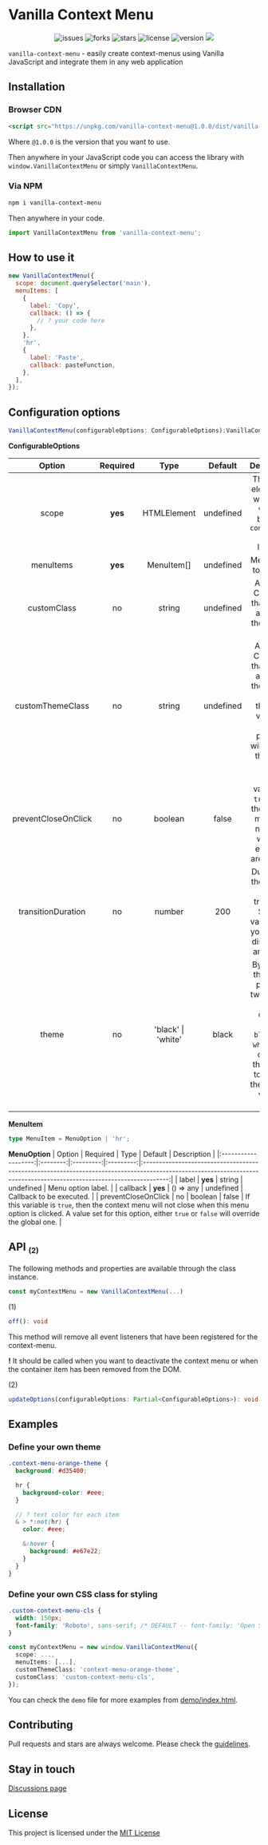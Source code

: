 # Vanilla Context Menu

<div style='text-align:center'>
    <img src='https://img.shields.io/github/issues/GeorgianStan/vanilla-context-menu' alt='issues'>
    <img src='https://img.shields.io/github/forks/GeorgianStan/vanilla-context-menu' alt='forks'>
    <img src='https://img.shields.io/github/stars/GeorgianStan/vanilla-context-menu' alt='stars'>
    <img src='https://img.shields.io/github/license/GeorgianStan/vanilla-context-menu' alt='license'>
    <img src='https://img.shields.io/github/package-json/v/GeorgianStan/vanilla-context-menu?color=%237146f9&logo=javascript' alt='version'>
    <a href="https://david-dm.org/georgianstan/vanilla-context-menu" title="dependencies status"><img src="https://status.david-dm.org/gh/georgianstan/vanilla-context-menu.svg"/></a>
</div>

`vanilla-context-menu` - easily create context-menus using Vanilla JavaScript and integrate them in any web application

## Installation

### Browser CDN

```html
<script src="https://unpkg.com/vanilla-context-menu@1.0.0/dist/vanilla-context-menu.js"></script>
```

Where `@1.0.0` is the version that you want to use.

Then anywhere in your JavaScript code you can access the library with `window.VanillaContextMenu` or simply `VanillaContextMenu`.

### Via NPM

```bash
npm i vanilla-context-menu
```

Then anywhere in your code.

```javascript
import VanillaContextMenu from 'vanilla-context-menu';
```

## How to use it

```javascript
new VanillaContextMenu({
  scope: document.querySelector('main'),
  menuItems: [
    {
      label: 'Copy',
      callback: () => {
        // ? your code here
      },
    },
    'hr',
    {
      label: 'Paste',
      callback: pasteFunction,
    },
  ],
});
```

## Configuration options

```typescript
VanillaContextMenu(configurableOptions: ConfigurableOptions):VanillaContextMenu
```

**ConfigurableOptions**

|       Option        | Required |        Type        |  Default  |                                                                    Description                                                                    |
| :-----------------: | :------: | :----------------: | :-------: | :-----------------------------------------------------------------------------------------------------------------------------------------------: |
|        scope        | **yes**  |    HTMLElement     | undefined |                                   The HTML element on which you want to bind the `contextmenu` event listener.                                    |
|      menuItems      | **yes**  |     MenuItem[]     | undefined |                                                              Menu items to be built.                                                              |
|     customClass     |    no    |       string       | undefined |                                             A custom CSS class that can be added to the context menu                                              |
|  customThemeClass   |    no    |       string       | undefined |            A custom CSS class that can be added to the context menu theme. A value for this property will exclude the `theme` option.             |
| preventCloseOnClick |    no    |      boolean       |   false   |                          If this variable is `true`, then the context menu will not close when its elements are clicked.                          |
| transitionDuration  |    no    |       number       |    200    |                        Duration of the context menu transition. Set this value to 0 if you want to disable the animation.                         |
|        theme        |    no    | 'black' \| 'white' |   black   | By default, the library provides two themes for the context menu: `black` and `white`. You can use this option to choose the one you want to use. |

**MenuItem**

```typescript
type MenuItem = MenuOption | 'hr';
```

**MenuOption**
| Option | Required | Type | Default | Description |
|:-------------------:|:--------:|:---------:|:---------:|:--------------------------------------------------------------------------------------------------------------------------------------------------------------------:|
| label | **yes** | string | undefined | Menu option label. |
| callback | **yes** | () => any | undefined | Callback to be executed. |
| preventCloseOnClick | no | boolean | false | If this variable is `true`, then the context menu will not close when this menu option is clicked. A value set for this option, either `true` or `false` will override the global one. |

## API <sub style='font-size:15px'>(2)</sub>

The following methods and properties are available through the class instance.

```ts
const myContextMenu = new VanillaContextMenu(...)
```

(1)

```ts
off(): void
```

This method will remove all event listeners that have been registered for the context-menu.

**!** It should be called when you want to deactivate the context menu or when the container item has been removed from the DOM.

(2)

```ts
updateOptions(configurableOptions: Partial<ConfigurableOptions>): void
```

## Examples

### Define your own theme

```scss
.context-menu-orange-theme {
  background: #d35400;

  hr {
    background-color: #eee;
  }

  // ? text color for each item
  & > *:not(hr) {
    color: #eee;

    &:hover {
      background: #e67e22;
    }
  }
}
```

### Define your own CSS class for styling

```css
.custom-context-menu-cls {
  width: 150px;
  font-family: 'Roboto', sans-serif; /* DEFAULT -- font-family: 'Open Sans', sans-serif; */
}
```

```ts
const myContextMenu = new window.VanillaContextMenu({
  scope: ...,
  menuItems: [...],
  customThemeClass: 'context-menu-orange-theme',
  customClass: 'custom-context-menu-cls',
});
```

You can check the `demo` file for more examples from [demo/index.html](https://github.com/GeorgianStan/vanilla-context-menu/blob/master/demo/index.html).

## Contributing

Pull requests and stars are always welcome. Please check the [guidelines](https://github.com/GeorgianStan/vanilla-context-menu/blob/master/CONTRIBUTING.md).

## Stay in touch

[Discussions page](https://github.com/GeorgianStan/vanilla-context-menu/discussions)

## License

This project is licensed under the [MIT License](https://github.com/GeorgianStan/vanilla-context-menu/blob/master/LICENSE)
